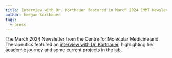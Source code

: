 ```yaml
---
title: Interview with Dr. Korthauer featured in March 2024 CMMT Newsletter
author: keegan-korthauer
tags:
  - press
---
```


The March 2024 Newsletter from the Centre for Molecular Medicine and Therapeutics featured an [interview with Dr. Korthauer](https://cmmt.ubc.ca/2024/04/03/cmmt-newsletter-march-2023-2/), highlighting her academic journey and some current projects in the lab.